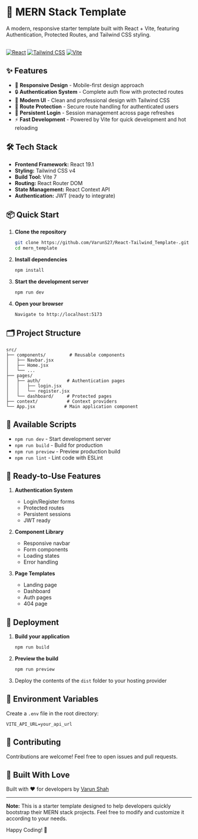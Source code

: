 # 🚀 MERN Stack Template

A modern, responsive starter template built with React + Vite, featuring Authentication, Protected Routes, and Tailwind CSS styling.

\
[![React](https://img.shields.io/badge/React-19.1.0-blue.svg)](https://reactjs.org/)
[![Tailwind CSS](https://img.shields.io/badge/Tailwind_CSS-v4-38B2AC?logo=tailwind-css)](https://tailwindcss.com/)
[![Vite](https://img.shields.io/badge/Vite-7.0-646CFF?logo=vite)](https://vitejs.dev/)

## ✨ Features

- 📱 **Responsive Design** - Mobile-first design approach
- 🔒 **Authentication System** - Complete auth flow with protected routes
- 🎨 **Modern UI** - Clean and professional design with Tailwind CSS
- 🚦 **Route Protection** - Secure route handling for authenticated users
- 🔄 **Persistent Login** - Session management across page refreshes
- ⚡ **Fast Development** - Powered by Vite for quick development and hot reloading

## 🛠️ Tech Stack

- **Frontend Framework:** React 19.1
- **Styling:** Tailwind CSS v4
- **Build Tool:** Vite 7
- **Routing:** React Router DOM
- **State Management:** React Context API
- **Authentication:** JWT (ready to integrate)

## 📦 Quick Start

1. **Clone the repository**
   ```bash
   git clone https://github.com/VarunS27/React-Tailwind_Template-.git
   cd mern_template
   ```

2. **Install dependencies**
   ```bash
   npm install
   ```

3. **Start the development server**
   ```bash
   npm run dev
   ```

4. **Open your browser**
   ```
   Navigate to http://localhost:5173
   ```

## 🗂️ Project Structure

```
src/
├── components/         # Reusable components
│   ├── Navbar.jsx
│   ├── Home.jsx
│   └── ...
├── pages/
│   ├── auth/          # Authentication pages
│   │   ├── login.jsx
│   │   └── register.jsx
│   └── dashboard/     # Protected pages
├── context/           # Context providers
└── App.jsx           # Main application component
```

## 🔧 Available Scripts

- `npm run dev` - Start development server
- `npm run build` - Build for production
- `npm run preview` - Preview production build
- `npm run lint` - Lint code with ESLint

## 🎯 Ready-to-Use Features

1. **Authentication System**
   - Login/Register forms
   - Protected routes
   - Persistent sessions
   - JWT ready

2. **Component Library**
   - Responsive navbar
   - Form components
   - Loading states
   - Error handling

3. **Page Templates**
   - Landing page
   - Dashboard
   - Auth pages
   - 404 page

## 🚀 Deployment

1. **Build your application**
   ```bash
   npm run build
   ```

2. **Preview the build**
   ```bash
   npm run preview
   ```

3. Deploy the contents of the `dist` folder to your hosting provider

## 🔐 Environment Variables

Create a `.env` file in the root directory:

```env
VITE_API_URL=your_api_url
```



## 🤝 Contributing

Contributions are welcome! Feel free to open issues and pull requests.

## 💖 Built With Love

Built with ❤️ for developers by [Varun Shah](https://github.com/VarunS27)

---

**Note:** This is a starter template designed to help developers quickly bootstrap their MERN stack projects. Feel free to modify and customize it according to your needs.

Happy Coding! 🎉
